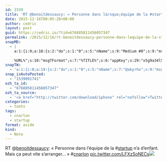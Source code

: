 ```yaml
---
id: 2339
title: 'RT @benoitdessaucy: « Personne dans l&rsquo;équipe de la #startup n&rsquo;a d&rsquo;enfant. Mais ça peut vite s&rsquo;arranger&#8230; » #cnarlon pic.twitter.com/LFXzSoNECs'
date: 2015-12-16T00:05:28+00:00
author: cedric
layout: post
guid: https://cedric.io/?tid=676885811456057347
permalink: /2015/12/16/rt-benoitdessaucy-personne-dans-lequipe-de-la-startup-na-denfant-mais-ca-peut-vite-sarranger-cnarlon-pic-twitter-com-lfxzsonecs/
snapMD:
  - |
    a:1:{i:0;a:18:{s:2:"do";s:1:"0";s:5:"nName";s:9:"Medium #0";s:9:"msgFormat";s:19:"%FULLTEXT%
    
    %URL%";s:10:"msgTFormat";s:7:"%TITLE%";s:6:"appKey";s:29:"x5g9a34l5z294i5y2q284e4g54454";s:6:"appSec";s:85:"d3h0a44e4s2b4i5u2r234m5f5b4v2l5q2a444h574347464a454x2w20374447494c484b4w2c464f5u2d4z2";s:8:"inclTags";s:1:"1";s:7:"fltrsOn";i:0;s:5:"fltrs";a:0:{}s:7:"proxyOn";i:0;s:7:"useSURL";i:0;s:1:"v";i:350;s:4:"publ";s:1:"0";s:11:"accessToken";s:65:"2353413aa5437433e5648ccf74a16119308317c52d1a24d8ed99f26add037528a";s:12:"appAppUserID";s:65:"104b21fd8da79171a6e7bf800d03b4b761204f242935e05d2d86850a6b1635f77";s:14:"appAppUserName";s:26:"Cédric Bousmanne (akyrho)";s:13:"appAppUserURL";s:26:"https://medium.com/@akyrho";s:7:"pubList";a:0:{}}}
snapTW:
  - 'a:1:{i:0;a:19:{s:2:"do";s:1:"0";s:5:"nName";s:7:"@akyrho";s:9:"msgFormat";s:26:"%TITLE%. %EXCERPT% - %URL%";s:6:"appKey";s:55:"x5g9a8325v2y475r3c4m48584n53446p423r3r5u3e356j5j3k4r2p3";s:6:"appSec";s:105:"d3h0a94o46415u594v3q5l5n5l4r4x474x4j484o473u4i5w2m4k494z2k344n306n5r3l5v2s554p4n3p3k45495c3z4v4d3m3u5w525";s:7:"fltrsOn";i:0;s:5:"fltrs";a:0:{}s:7:"proxyOn";i:0;s:7:"useSURL";i:0;s:1:"v";i:350;s:5:"twURL";s:25:"http://twitter.com/akyrho";s:11:"accessToken";s:50:"6678782-Eyg60SCeh7762DEIsYtTPD5GVeOuSN8ATMdF2Lpppe";s:14:"accessTokenSec";s:45:"PgGDCbcYLJnR5esZjY9ID72A33mUNCYnQwaQTBsojSJNa";s:5:"tw140";i:0;s:10:"riComments";s:1:"1";s:11:"riCommentsM";s:1:"1";s:12:"riCommentsAA";s:1:"1";s:8:"attchImg";s:1:"1";s:9:"wpImgSize";s:4:"full";}}'
snap_isAutoPosted:
  - "1539091741"
ozh_ta_id:
  - "676885811456057347"
ozh_ta_source:
  - '<a href="http://twitter.com/download/iphone" rel="nofollow">Twitter for iPhone</a>'
categories:
  - toots
tags:
  - cnarlon
  - startup
format: aside
kind:
  - Note
---
```

RT <span class="username username_linked">@<a href="https://twitter.com/benoitdessaucy" title="Benoit Dessaucy">benoitdessaucy</a></span>: « Personne dans l&rsquo;équipe de la <span class="hashtag hashtag_local">#<a href="https://cedric.io/tag/startup/">startup</a> n&rsquo;a d&rsquo;enfant. Mais ça peut vite s&rsquo;arranger&#8230; » <span class="hashtag hashtag_local">#<a href="https://cedric.io/tag/cnarlon/">cnarlon</a> <a href="https://twitter.com/benoitdessaucy/status/676846779707576320/photo/1" title="https://twitter.com/benoitdessaucy/status/676846779707576320/photo/1" class="link link_untco link_untco_image">pic.twitter.com/LFXzSoNECs</a><span class="embed_image embed_image_yes"><a href="https://twitter.com/benoitdessaucy/status/676846779707576320/photo/1"><img src="https://i0.wp.com/pbs.twimg.com/media/CWSkjMXUkAEaR2X.jpg?w=900&#038;ssl=1" data-recalc-dims="1" /></a></span></p>